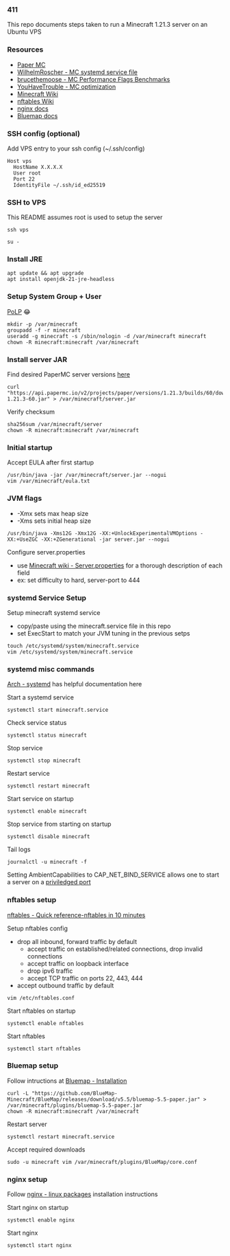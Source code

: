 ### 411
This repo documents steps taken to run a Minecraft 1.21.3 server on an Ubuntu VPS

### Resources
* [Paper MC](https://docs.papermc.io/paper/getting-started)
* [WilhelmRoscher - MC systemd service file](https://github.com/WilhelmRoscher/minecraft-systemd-service-file)
* [brucethemoose - MC Performance Flags Benchmarks](https://github.com/brucethemoose/Minecraft-Performance-Flags-Benchmarks)
* [YouHaveTrouble - MC optimization](https://github.com/YouHaveTrouble/minecraft-optimization)
* [Minecraft Wiki](https://minecraft.wiki/w/Tutorials/Setting_up_a_server)
* [nftables Wiki](https://wiki.nftables.org/wiki-nftables/index.php)
* [nginx docs](https://docs.nginx.com/nginx/admin-guide)
* [Bluemap docs](https://bluemap.bluecolored.de)

### SSH config (optional)
Add VPS entry to your ssh config (~/.ssh/config)
```
Host vps
  HostName X.X.X.X
  User root
  Port 22
  IdentityFile ~/.ssh/id_ed25519
```

### SSH to VPS
This README assumes root is used to setup the server
```
ssh vps

su -
```

### Install JRE
```
apt update && apt upgrade
apt install openjdk-21-jre-headless
```

### Setup System Group + User
[PoLP](https://en.wikipedia.org/wiki/Principle_of_least_privilege) 😂
```
mkdir -p /var/minecraft
groupadd -f -r minecraft
useradd -g minecraft -s /sbin/nologin -d /var/minecraft minecraft
chown -R minecraft:minecraft /var/minecraft
```

### Install server JAR
Find desired PaperMC server versions [here](https://papermc.io/downloads/all)
```
curl "https://api.papermc.io/v2/projects/paper/versions/1.21.3/builds/60/downloads/paper-1.21.3-60.jar" > /var/minecraft/server.jar
```

Verify checksum
```
sha256sum /var/minecraft/server
chown -R minecraft:minecraft /var/minecraft
```

### Initial startup
Accept EULA after first startup
```
/usr/bin/java -jar /var/minecraft/server.jar --nogui
vim /var/minecraft/eula.txt
```

### JVM flags
* -Xmx sets max heap size
* -Xms sets initial heap size

```
/usr/bin/java -Xms12G -Xmx12G -XX:+UnlockExperimentalVMOptions -XX:+UseZGC -XX:+ZGenerational -jar server.jar --nogui
```

Configure server.properties
* use [Minecraft wiki - Server.properties](https://minecraft.wiki/w/Server.properties) for a thorough description of each field
* ex: set difficulty to hard, server-port to 444

### systemd Service Setup
Setup minecraft systemd service
* copy/paste using the minecraft.service file in this repo
* set ExecStart to match your JVM tuning in the previous setps

```
touch /etc/systemd/system/minecraft.service
vim /etc/systemd/system/minecraft.service
```

### systemd misc commands
[Arch - systemd](https://wiki.archlinux.org/title/Systemd) has helpful documentation here

Start a systemd service
```
systemctl start minecraft.service
```

Check service status
```
systemctl status minecraft
```

Stop service
```
systemctl stop minecraft
```

Restart service
```
systemctl restart minecraft
```

Start service on startup
```
systemctl enable minecraft
```

Stop service from starting on startup
```
systemctl disable minecraft
```

Tail logs
```
journalctl -u minecraft -f
```

Setting AmbientCapabilities to CAP_NET_BIND_SERVICE allows one to start a server on a [priviledged port](https://www.w3.org/Daemon/User/Installation/PrivilegedPorts.html)

### nftables setup
[nftables - Quick reference-nftables in 10 minutes](https://wiki.nftables.org/wiki-nftables/index.php/Quick_reference-nftables_in_10_minutes)

Setup nftables config
* drop all inbound, forward traffic by default
    * accept traffic on established/related connections, drop invalid connections
    * accept traffic on loopback interface
    * drop ipv6 traffic
    * accept TCP traffic on ports 22, 443, 444
* accept outbound traffic by default

```
vim /etc/nftables.conf
```

Start nftables on startup
```
systemctl enable nftables
```

Start nftables
```
systemctl start nftables
```

### Bluemap setup
Follow intructions at [Bluemap - Installation](https://bluemap.bluecolored.de/wiki/getting-started/Installation.html)

```
curl -L "https://github.com/BlueMap-Minecraft/BlueMap/releases/download/v5.5/bluemap-5.5-paper.jar" > /var/minecraft/plugins/bluemap-5.5-paper.jar
chown -R minecraft:minecraft /var/minecraft
```

Restart server
```
systemctl restart minecraft.service
```

Accept required downloads
```
sudo -u minecraft vim /var/minecraft/plugins/BlueMap/core.conf
```

### nginx setup
Follow [nginx - linux packages](https://nginx.org/en/linux_packages.html#Ubuntu) installation instructions


Start nginx on startup
```
systemctl enable nginx
```

Start nginx
```
systemctl start nginx
```